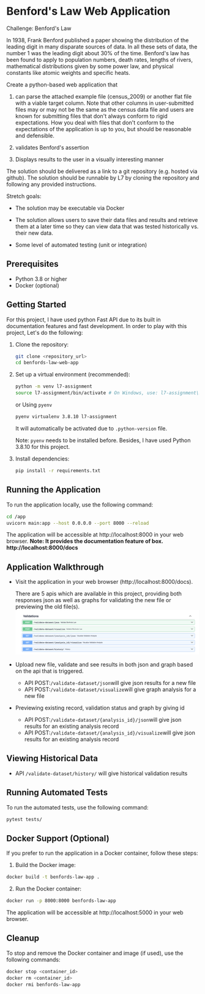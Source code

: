 # Benford's Law Web Application

Challenge: Benford's Law

In 1938, Frank Benford published a paper showing the distribution of the leading digit in many disparate sources of data. In all these sets of data, the number 1 was the leading digit about 30% of the time. Benford's law has been found to apply to population numbers, death rates, lengths of rivers, mathematical distributions given by some power law, and physical constants like atomic weights and specific heats.

Create a python-based web application that

1. can parse the attached example file (census_2009) or another flat file with a viable target column. Note that other columns in user-submitted files may or may not be the same as the census data file and users are known for submitting files that don't always conform to rigid expectations. How you deal with files that don't conform to the expectations of the application is up to you, but should be reasonable and defensible.

2. validates Benford's assertion

3. Displays results to the user in a visually interesting manner

The solution should be delivered as a link to a git repository (e.g. hosted via github). The solution should be runnable by L7 by cloning the repository and following any provided instructions.

Stretch goals:

- The solution may be executable via Docker

- The solution allows users to save their data files and results and retrieve them at a later time so they can view data that was tested historically vs. their new data.

- Some level of automated testing (unit or integration)

## Prerequisites

- Python 3.8 or higher
- Docker (optional)

## Getting Started

For this project, I have used python Fast API due to its built in documentation features and fast development. In order to play with this project, Let's do the following:

1. Clone the repository:

   ```bash
   git clone <repository_url>
   cd benfords-law-web-app
   ```

2. Set up a virtual environment (recommended):

   ```bash
   python -m venv l7-assignment
   source l7-assignment/bin/activate # On Windows, use: l7-assignment\Scripts\activate
   ```

   or Using `pyenv`

   ```bash
   pyenv virtualenv 3.8.10 l7-assignment
   ```

   It will automatically be activated due to `.python-version` file.

   Note: `pyenv` needs to be installed before. Besides, I have used Python 3.8.10 for this project.

3. Install dependencies:

   ```bash
   pip install -r requirements.txt
   ```

## Running the Application

To run the application locally, use the following command:

```bash
cd /app
uvicorn main:app --host 0.0.0.0 --port 8000 --reload
```

The application will be accessible at http://localhost:8000 in your web browser.
**Note: It provides the documentation feature of box. http://localhost:8000/docs**

## Application Walkthrough

- Visit the application in your web browser (http://localhost:8000/docs).

  There are 5 apis which are available in this project, providing both responses json as well as graphs for validating the new file or previewing the old file(s).
  <img src="../project-preview.png" alt="APIs preview">

- Upload new file, validate and see results in both json and graph based on the api that is triggered.

  - API POST:`/validate-dataset/json`will give json results for a new file
  - API POST:`/validate-dataset/visualize`will give graph analysis for a new file

- Previewing existing record, validation status and graph by giving id
  - API POST:`/validate-dataset/{analysis_id}/json`will give json results for an existing analysis record
  - API POST:`/validate-dataset/{analysis_id}/visualize`will give json results for an existing analysis record

## Viewing Historical Data

- API `/validate-dataset/history/` will give historical validation results

## Running Automated Tests

To run the automated tests, use the following command:

```bash
pytest tests/
```

## Docker Support (Optional)

If you prefer to run the application in a Docker container, follow these steps:

1. Build the Docker image:

```bash
docker build -t benfords-law-app .
```

2. Run the Docker container:

```bash
docker run -p 8000:8000 benfords-law-app
```

The application will be accessible at http://localhost:5000 in your web browser.

## Cleanup

To stop and remove the Docker container and image (if used), use the following commands:

```bash
docker stop <container_id>
docker rm <container_id>
docker rmi benfords-law-app
```
